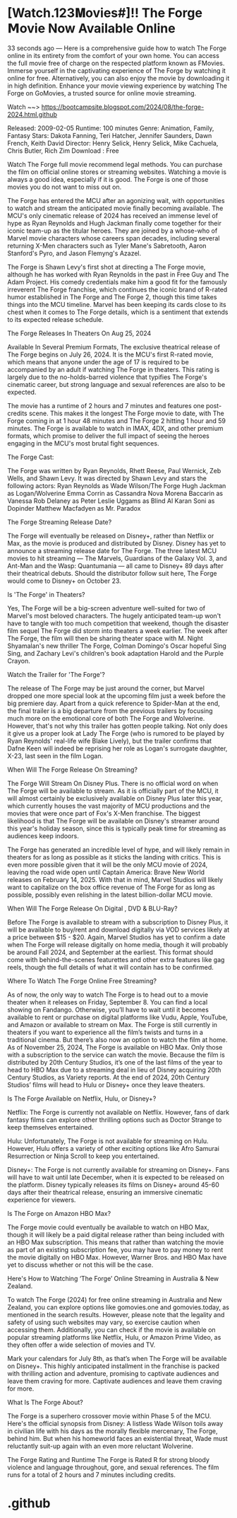 # [Watch.123𝐌ovies#]!! The Forge 𝗠ovie Now Available Online

33 seconds ago — Here is a comprehensive guide how to watch The Forge online in its entirety from the comfort of your own home. You can access the full movie free of charge on the respected platform known as FMovies. Immerse yourself in the captivating experience of The Forge by watching it online for free. Alternatively, you can also enjoy the movie by downloading it in high definition. Enhance your movie viewing experience by watching The Forge on GoMovies, a trusted source for online movie streaming.

Watch ~~> https://bootcampsite.blogspot.com/2024/08/the-forge-2024.html.github

Released: 2009-02-05
Runtime: 100 minutes
Genre: Animation, Family, Fantasy
Stars: Dakota Fanning, Teri Hatcher, Jennifer Saunders, Dawn French, Keith David
Director: Henry Selick, Henry Selick, Mike Cachuela, Chris Butler, Rich Zim
Download : Free

Watch The Forge full movie recommend legal methods. You can purchase the film on official online stores or streaming websites. Watching a movie is always a good idea, especially if it is good. The Forge is one of those movies you do not want to miss out on.

The Forge has entered the MCU after an agonizing wait, with opportunities to watch and stream the anticipated movie finally becoming available. The MCU's only cinematic release of 2024 has received an immense level of hype as Ryan Reynolds and Hugh Jackman finally come together for their iconic team-up as the titular heroes. They are joined by a whose-who of Marvel movie characters whose careers span decades, including several returning X-Men characters such as Tyler Mane's Sabretooth, Aaron Stanford's Pyro, and Jason Flemyng's Azazel.

The Forge is Shawn Levy's first shot at directing a The Forge movie, although he has worked with Ryan Reynolds in the past in Free Guy and The Adam Project. His comedy credentials make him a good fit for the famously irreverent The Forge franchise, which continues the iconic brand of R-rated humor established in The Forge and The Forge 2, though this time takes things into the MCU timeline. Marvel has been keeping its cards close to its chest when it comes to The Forge details, which is a sentiment that extends to its expected release schedule.

The Forge Releases In Theaters On Aug 25, 2024

Available In Several Premium Formats, The exclusive theatrical release of The Forge begins on July 26, 2024. It is the MCU's first R-rated movie, which means that anyone under the age of 17 is required to be accompanied by an adult if watching The Forge in theaters. This rating is largely due to the no-holds-barred violence that typifies The Forge's cinematic career, but strong language and sexual references are also to be expected.

The movie has a runtime of 2 hours and 7 minutes and features one post-credits scene. This makes it the longest The Forge movie to date, with The Forge coming in at 1 hour 48 minutes and The Forge 2 hitting 1 hour and 59 minutes. The Forge is available to watch in IMAX, 4DX, and other premium formats, which promise to deliver the full impact of seeing the heroes engaging in the MCU's most brutal fight sequences.

The Forge Cast:

The Forge was written by Ryan Reynolds, Rhett Reese, Paul Wernick, Zeb Wells, and Shawn Levy. It was directed by Shawn Levy and stars the following actors: Ryan Reynolds as Wade Wilson/The Forge Hugh Jackman as Logan/Wolverine Emma Corrin as Cassandra Nova Morena Baccarin as Vanessa Rob Delaney as Peter Leslie Uggams as Blind Al Karan Soni as Dopinder Matthew Macfadyen as Mr. Paradox

The Forge Streaming Release Date?

The Forge will eventually be released on Disney+, rather than Netflix or Max, as the movie is produced and distributed by Disney. Disney has yet to announce a streaming release date for The Forge. The three latest MCU movies to hit streaming — The Marvels, Guardians of the Galaxy Vol. 3, and Ant-Man and the Wasp: Quantumania — all came to Disney+ 89 days after their theatrical debuts. Should the distributor follow suit here, The Forge would come to Disney+ on October 23.

Is 'The Forge' in Theaters?

Yes, The Forge will be a big-screen adventure well-suited for two of Marvel's most beloved characters. The hugely anticipated team-up won't have to tangle with too much competition that weekend, though the disaster film sequel The Forge did storm into theaters a week earlier. The week after The Forge, the film will then be sharing theater space with M. Night Shyamalan's new thriller The Forge, Colman Domingo's Oscar hopeful Sing Sing, and Zachary Levi's children's book adaptation Harold and the Purple Crayon.

Watch the Trailer for 'The Forge'?

The release of The Forge may be just around the corner, but Marvel dropped one more special look at the upcoming film just a week before the big premiere day. Apart from a quick reference to Spider-Man at the end, the final trailer is a big departure from the previous trailers by focusing much more on the emotional core of both The Forge and Wolverine. However, that's not why this trailer has gotten people talking. Not only does it give us a proper look at Lady The Forge (who is rumored to be played by Ryan Reynolds' real-life wife Blake Lively), but the trailer confirms that Dafne Keen will indeed be reprising her role as Logan's surrogate daughter, X-23, last seen in the film Logan.

When Will The Forge Release On Streaming?

The Forge Will Stream On Disney Plus. There is no official word on when The Forge will be available to stream. As it is officially part of the MCU, it will almost certainly be exclusively available on Disney Plus later this year, which currently houses the vast majority of MCU productions and the movies that were once part of Fox's X-Men franchise. The biggest likelihood is that The Forge will be available on Disney's streamer around this year's holiday season, since this is typically peak time for streaming as audiences keep indoors.

The Forge has generated an incredible level of hype, and will likely remain in theaters for as long as possible as it sticks the landing with critics. This is even more possible given that it will be the only MCU movie of 2024, leaving the road wide open until Captain America: Brave New World releases on February 14, 2025. With that in mind, Marvel Studios will likely want to capitalize on the box office revenue of The Forge for as long as possible, possibly even relishing in the latest billion-dollar MCU movie.

When Will The Forge Release On Digital , DVD & BLU-Ray?

Before The Forge is available to stream with a subscription to Disney Plus, it will be available to buy/rent and download digitally via VOD services likely at a price between $15 - $20. Again, Marvel Studios has yet to confirm a date when The Forge will release digitally on home media, though it will probably be around Fall 2024, and September at the earliest. This format should come with behind-the-scenes featurettes and other extra features like gag reels, though the full details of what it will contain has to be confirmed.

Where To Watch The Forge Online Free Streaming?

As of now, the only way to watch The Forge is to head out to a movie theater when it releases on Friday, September 8. You can find a local showing on Fandango. Otherwise, you’ll have to wait until it becomes available to rent or purchase on digital platforms like Vudu, Apple, YouTube, and Amazon or available to stream on Max. The Forge is still currently in theaters if you want to experience all the film’s twists and turns in a traditional cinema. But there’s also now an option to watch the film at home. As of November 25, 2024, The Forge is available on HBO Max. Only those with a subscription to the service can watch the movie. Because the film is distributed by 20th Century Studios, it’s one of the last films of the year to head to HBO Max due to a streaming deal in lieu of Disney acquiring 20th Century Studios, as Variety reports. At the end of 2024, 20th Century Studios’ films will head to Hulu or Disney+ once they leave theaters.

Is The Forge Available on Netflix, Hulu, or Disney+?

Netflix: The Forge is currently not available on Netflix. However, fans of dark fantasy films can explore other thrilling options such as Doctor Strange to keep themselves entertained.

Hulu: Unfortunately, The Forge is not available for streaming on Hulu. However, Hulu offers a variety of other exciting options like Afro Samurai Resurrection or Ninja Scroll to keep you entertained.

Disney+: The Forge is not currently available for streaming on Disney+. Fans will have to wait until late December, when it is expected to be released on the platform. Disney typically releases its films on Disney+ around 45-60 days after their theatrical release, ensuring an immersive cinematic experience for viewers.

Is The Forge on Amazon HBO Max?

The Forge movie could eventually be available to watch on HBO Max, though it will likely be a paid digital release rather than being included with an HBO Max subscription. This means that rather than watching the movie as part of an existing subscription fee, you may have to pay money to rent the movie digitally on HBO Max. However, Warner Bros. and HBO Max have yet to discuss whether or not this will be the case.

Here's How to Watching ‘The Forge’ Online Streaming in Australia & New Zealand.

To watch The Forge (2024) for free online streaming in Australia and New Zealand, you can explore options like gomovies.one and gomovies.today, as mentioned in the search results. However, please note that the legality and safety of using such websites may vary, so exercise caution when accessing them. Additionally, you can check if the movie is available on popular streaming platforms like Netflix, Hulu, or Amazon Prime Video, as they often offer a wide selection of movies and TV.

Mark your calendars for July 8th, as that’s when The Forge will be available on Disney+. This highly anticipated installment in the franchise is packed with thrilling action and adventure, promising to captivate audiences and leave them craving for more. Captivate audiences and leave them craving for more.

What Is The Forge About?

The Forge is a superhero crossover movie within Phase 5 of the MCU. Here's the official synopsis from Disney: A listless Wade Wilson toils away in civilian life with his days as the morally flexible mercenary, The Forge, behind him. But when his homeworld faces an existential threat, Wade must reluctantly suit-up again with an even more reluctant Wolverine.

The Forge Rating and Runtime The Forge is Rated R for strong bloody violence and language throughout, gore, and sexual references. The film runs for a total of 2 hours and 7 minutes including credits.

# .github
